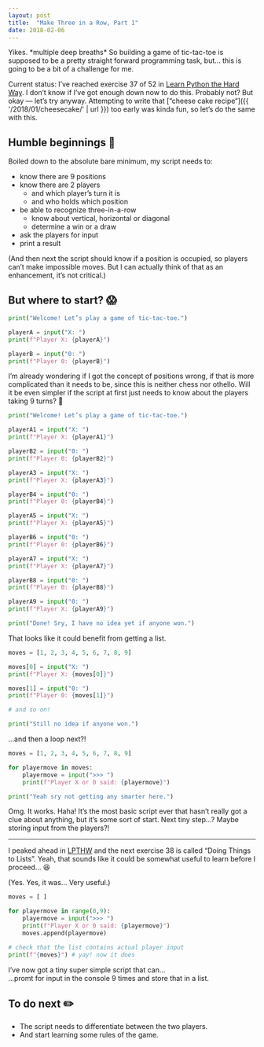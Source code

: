 ```yaml
---
layout: post
title:  "Make Three in a Row, Part 1"
date: 2018-02-06
---
```


Yikes. \*multiple deep breaths\* So building a game of tic-tac-toe is supposed to be a pretty straight forward programming task, but… this is going to be a bit of a challenge for me.

Current status: I’ve reached exercise 37 of 52 in [Learn Python the Hard Way](https://learnpythonthehardway.org/). I don’t know if I’ve got enough down now to do this. Probably not? But okay — let’s try anyway. Attempting to write that [“cheese cake recipe“]({{ '/2018/01/cheesecake/' | url }}) too early was kinda fun, so let’s do the same with this.

## Humble beginnings 🌱

Boiled down to the absolute bare minimum, my script needs to:
* know there are 9 positions
* know there are 2 players
    * and which player’s turn it is
    * and who holds which position
* be able to recognize three-in-a-row
    * know about vertical, horizontal or diagonal
    * determine a win or a draw
* ask the players for input
* print a result

(And then next the script should know if a position is occupied, so players can’t make impossible moves. But I can actually think of that as an enhancement, it’s not critical.)

## But where to start? 😱

```python
print("Welcome! Let’s play a game of tic-tac-toe.")

playerA = input("X: ")
print(f"Player X: {playerA}")

playerB = input("0: ")
print(f"Player 0: {playerB}")
```

I’m already wondering if I got the concept of positions wrong, if that is more complicated than it needs to be, since this is neither chess nor othello. Will it be even simpler if the script at first just needs to know about the players taking 9 turns? 🤔

```python
print("Welcome! Let’s play a game of tic-tac-toe.")

playerA1 = input("X: ")
print(f"Player X: {playerA1}")

playerB2 = input("0: ")
print(f"Player 0: {playerB2}")

playerA3 = input("X: ")
print(f"Player X: {playerA3}")

playerB4 = input("0: ")
print(f"Player 0: {playerB4}")

playerA5 = input("X: ")
print(f"Player X: {playerA5}")

playerB6 = input("0: ")
print(f"Player 0: {playerB6}")

playerA7 = input("X: ")
print(f"Player X: {playerA7}")

playerB8 = input("0: ")
print(f"Player 0: {playerB8}")

playerA9 = input("0: ")
print(f"Player X: {playerA9}")

print("Done! Sry, I have no idea yet if anyone won.")
```

That looks like it could benefit from getting a list.

```python
moves = [1, 2, 3, 4, 5, 6, 7, 8, 9]

moves[0] = input("X: ")
print(f"Player X: {moves[0]}")

moves[1] = input("0: ")
print(f"Player 0: {moves[1]}")

# and so on!

print("Still no idea if anyone won.")
```

…and then a loop next?!

```python
moves = [1, 2, 3, 4, 5, 6, 7, 8, 9]

for playermove in moves:
    playermove = input(">>> ")
    print(f"Player X or 0 said: {playermove}")

print("Yeah sry not getting any smarter here.")
```

Omg. It works. Haha! It’s the most basic script ever that hasn’t really got a clue about anything, but it’s some sort of start. Next tiny step…? Maybe storing input from the players?!

---

I peaked ahead in [LPTHW](https://learnpythonthehardway.org/) and the next exercise 38 is called “Doing Things to Lists”. Yeah, that sounds like it could be somewhat useful to learn before I proceed… 😆

(Yes. Yes, it was… Very useful.)

```python
moves = [ ]

for playermove in range(0,9):
    playermove = input(">>> ")
    print(f"Player X or 0 said: {playermove}")
    moves.append(playermove)

# check that the list contains actual player input
print(f"{moves}") # yay! now it does
```

I’ve now got a tiny super simple script that can… <br>
…promt for input in the console 9 times and store that in a list.

## To do next ✏️

* The script needs to differentiate between the two players.
* And start learning some rules of the game.
